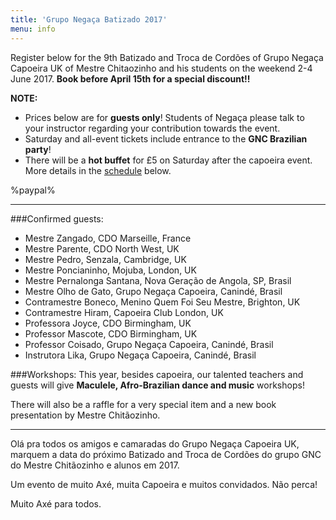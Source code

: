```yaml
---
title: 'Grupo Negaça Batizado 2017'
menu: info
---
```


Register below for the 9th Batizado and Troca de Cordões of Grupo Negaça Capoeira UK of Mestre Chitaozinho and his students on the weekend 2-4 June 2017. **Book before April 15th for a special discount!!**

**NOTE:**
* Prices below are for **guests only**! Students of Negaça please talk to your instructor regarding your contribution towards the event.
* Saturday and all-event tickets include entrance to the **GNC Brazilian party**!
* There will be a **hot buffet** for £5 on Saturday after the capoeira event. More details in the [schedule](#schedule) below.

%paypal%

- - -

###Confirmed guests:
* Mestre Zangado, CDO Marseille, France
* Mestre Parente, CDO North West, UK
* Mestre Pedro, Senzala, Cambridge, UK
* Mestre Poncianinho, Mojuba, London, UK
* Mestre Pernalonga Santana, Nova Geração de Angola, SP, Brasil
* Mestre Olho de Gato, Grupo Negaça Capoeira, Canindé, Brasil
* Contramestre Boneco, Menino Quem Foi Seu Mestre, Brighton, UK
* Contramestre Hiram, Capoeira Club London, UK
* Professora Joyce, CDO Birmingham, UK
* Professor Mascote, CDO Birmingham, UK
* Professor Coisado, Grupo Negaça Capoeira, Canindé, Brasil
* Instrutora Lika, Grupo Negaça Capoeira, Canindé, Brasil

###Workshops:
This year, besides capoeira, our talented teachers and guests will give **Maculele, Afro-Brazilian dance and music** workshops!

There will also be a raffle for a very special item and a new book presentation by Mestre Chitãozinho.

- - -

Olá pra todos os amigos e camaradas do Grupo Negaça Capoeira UK, marquem a data do próximo Batizado and Troca de Cordões do grupo GNC do Mestre Chitãozinho e alunos em 2017. 

Um evento de muito Axé, muita Capoeira e muitos convidados. Não perca!

Muito Axé para todos.

